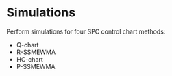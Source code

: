 # Simulations
Perform simulations for four SPC control chart methods:
- Q-chart
- R-SSMEWMA
- HC-chart
- P-SSMEWMA
